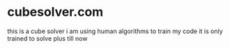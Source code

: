 # cubesolver.com
this is a cube solver i am using human algorithms to train my code it is only trained to solve plus till now 
